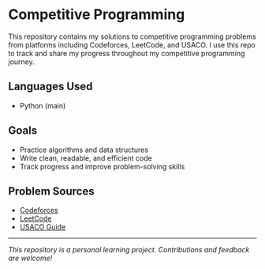 # Competitive Programming

This repository contains my solutions to competitive programming problems from platforms including Codeforces, LeetCode, and USACO. I use this repo to track and share my progress throughout my competitive programming journey.

## Languages Used

- Python (main)

## Goals

- Practice algorithms and data structures
- Write clean, readable, and efficient code
- Track progress and improve problem-solving skills

## Problem Sources

- [Codeforces](https://codeforces.com/)
- [LeetCode](https://leetcode.com/problemset/)
- [USACO Guide](https://usaco.guide/dashboard)

---

*This repository is a personal learning project. Contributions and feedback are welcome!*
